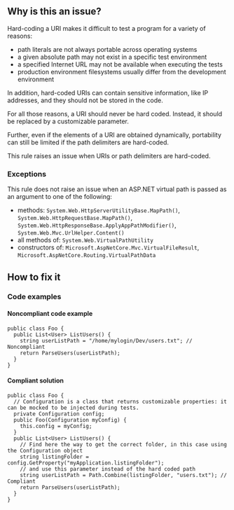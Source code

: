## Why is this an issue?

Hard-coding a URI makes it difficult to test a program for a variety of reasons:

-  path literals are not always portable across operating systems
-  a given absolute path may not exist in a specific test environment
-  a specified Internet URL may not be available when executing the tests
-  production environment filesystems usually differ from the development environment

In addition, hard-coded URIs can contain sensitive information, like IP addresses, and they should not be stored in the code.

For all those reasons, a URI should never be hard coded. Instead, it should be replaced by a customizable parameter.

Further, even if the elements of a URI are obtained dynamically, portability can still be limited if the path delimiters are hard-coded.

This rule raises an issue when URIs or path delimiters are hard-coded.

### Exceptions

This rule does not raise an issue when an ASP.NET virtual path is passed as an argument to one of the following:

-  methods: `System.Web.HttpServerUtilityBase.MapPath()`, `System.Web.HttpRequestBase.MapPath()`,
  `System.Web.HttpResponseBase.ApplyAppPathModifier()`, `System.Web.Mvc.UrlHelper.Content()`
-  all methods of: `System.Web.VirtualPathUtility`
-  constructors of: `Microsoft.AspNetCore.Mvc.VirtualFileResult`, `Microsoft.AspNetCore.Routing.VirtualPathData`

## How to fix it

### Code examples

#### Noncompliant code example

    public class Foo {
      public List<User> ListUsers() {
        string userListPath = "/home/mylogin/Dev/users.txt"; // Noncompliant
        return ParseUsers(userListPath);
      }
    }

#### Compliant solution

    public class Foo {
      // Configuration is a class that returns customizable properties: it can be mocked to be injected during tests.
      private Configuration config;
      public Foo(Configuration myConfig) {
        this.config = myConfig;
      }
      public List<User> ListUsers() {
        // Find here the way to get the correct folder, in this case using the Configuration object
        string listingFolder = config.GetProperty("myApplication.listingFolder");
        // and use this parameter instead of the hard coded path
        string userListPath = Path.Combine(listingFolder, "users.txt"); // Compliant
        return ParseUsers(userListPath);
      }
    }